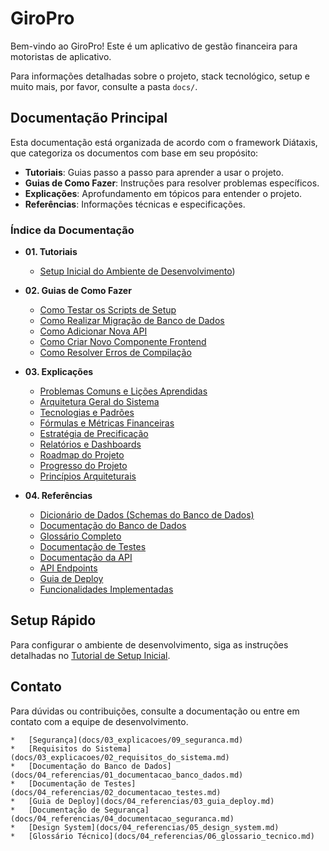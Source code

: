 # GiroPro

Bem-vindo ao GiroPro! Este é um aplicativo de gestão financeira para motoristas de aplicativo.

Para informações detalhadas sobre o projeto, stack tecnológico, setup e muito mais, por favor, consulte a pasta `docs/`.

## Documentação Principal

Esta documentação está organizada de acordo com o framework Diátaxis, que categoriza os documentos com base em seu propósito:

*   **Tutoriais**: Guias passo a passo para aprender a usar o projeto.
*   **Guias de Como Fazer**: Instruções para resolver problemas específicos.
*   **Explicações**: Aprofundamento em tópicos para entender o projeto.
*   **Referências**: Informações técnicas e especificações.

### Índice da Documentação

*   **01. Tutoriais**
    *   [Setup Inicial do Ambiente de Desenvolvimento](docs/01_tutoriais/01_setup_completo.md))

*   **02. Guias de Como Fazer**
    *   [Como Testar os Scripts de Setup](docs/02_guias_como_fazer/01_testar_scripts_setup.md)
    *   [Como Realizar Migração de Banco de Dados](docs/02_guias_como_fazer/02_como_realizar_migracao_banco_dados.md)
    *   [Como Adicionar Nova API](docs/02_guias_como_fazer/03_como_adicionar_nova_api.md)
    *   [Como Criar Novo Componente Frontend](docs/02_guias_como_fazer/04_como_criar_novo_componente_frontend.md)
    *   [Como Resolver Erros de Compilação](docs/02_guias_como_fazer/05_como_resolver_erros_compilacao.md)
*   **03. Explicações**
    *   [Problemas Comuns e Lições Aprendidas](docs/03_explicacoes/00_problemas_comuns_e_licoes_aprendidas.md)
    *   [Arquitetura Geral do Sistema](docs/03_explicacoes/01_arquitetura_geral.md)
    *   [Tecnologias e Padrões](docs/03_explicacoes/04_tecnologias_padroes.md)
    *   [Fórmulas e Métricas Financeiras](docs/03_explicacoes/05_formulas_metricas_financeiras.md)
    *   [Estratégia de Precificação](docs/03_explicacoes/06_estrategia_precificacao.md)
    *   [Relatórios e Dashboards](docs/03_explicacoes/07_relatorios_e_dashboards.md)
    *   [Roadmap do Projeto](docs/03_explicacoes/08_roadmap_do_projeto.md)
    *   [Progresso do Projeto](docs/03_explicacoes/09_progresso.md)
    *   [Princípios Arquiteturais](docs/03_explicacoes/03_principios_arquiteturais.md)

*   **04. Referências**
    *   [Dicionário de Dados (Schemas do Banco de Dados)](docs/04_referencias/01_dicionario_dados.md)
    *   [Documentação do Banco de Dados](docs/04_referencias/01_documentacao_banco_dados.md)
    *   [Glossário Completo](docs/04_referencias/06_glossario_completo.md)
    *   [Documentação de Testes](docs/04_referencias/02_documentacao_testes.md)
    *   [Documentação da API](docs/04_referencias/02_api_documentation.md)
    *   [API Endpoints](docs/04_referencias/02_api_endpoints.md)
    *   [Guia de Deploy](docs/04_referencias/03_guia_deploy.md)
    *   [Funcionalidades Implementadas](docs/04_referencias/05_funcionalidades_implementadas.md)

## Setup Rápido

Para configurar o ambiente de desenvolvimento, siga as instruções detalhadas no [Tutorial de Setup Inicial](docs/01_tutoriais/01_setup_inicial.md).

## Contato

Para dúvidas ou contribuições, consulte a documentação ou entre em contato com a equipe de desenvolvimento.

    *   [Segurança](docs/03_explicacoes/09_seguranca.md)
    *   [Requisitos do Sistema](docs/03_explicacoes/02_requisitos_do_sistema.md)
    *   [Documentação do Banco de Dados](docs/04_referencias/01_documentacao_banco_dados.md)
    *   [Documentação de Testes](docs/04_referencias/02_documentacao_testes.md)
    *   [Guia de Deploy](docs/04_referencias/03_guia_deploy.md)
    *   [Documentação de Segurança](docs/04_referencias/04_documentacao_seguranca.md)
    *   [Design System](docs/04_referencias/05_design_system.md)
    *   [Glossário Técnico](docs/04_referencias/06_glossario_tecnico.md)


